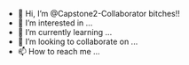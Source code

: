 - 👋 Hi, I’m @Capstone2-Collaborator bitches!!
- 👀 I’m interested in ...
- 🌱 I’m currently learning ...
- 💞️ I’m looking to collaborate on ...
- 📫 How to reach me ...

<!---
Capstone2-Collaborator/Capstone2-Collaborator is a ✨ special ✨ repository because its `README.md` (this file) appears on your GitHub profile.
You can click the Preview link to take a look at your changes.
--->
